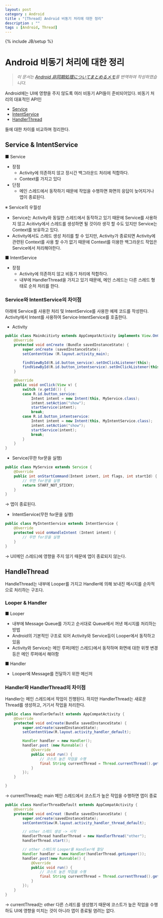 ```yaml
---
layout: post
category : Android
title : "[Thread] Android 비동기 처리에 대한 정리"
description : ""
tags : [Android, Thread]
---
```


{% include JB/setup %}

# Android 비동기 처리에 대한 정리

>*이 문서는 [Android 非同期処理についてまとめるメモ](http://qiita.com/tk_daze/items/bc83c69750e5f2e4015c)를 번역하여 작성하였습니다.*

Android에는 UI에 영향을 주지 않도록 여러 비동기 API들이 준비되어있다.
비동기 처리의 대표적인 API인

- [Service](https://developer.android.com/guide/components/services.html)
- [IntentService](https://developer.android.com/reference/android/app/IntentService.html)
- [HandlerThread](https://developer.android.com/reference/android/os/HandlerThread.html)

들에 대한 차이를 비교하며 정리한다.


## Service & IntentService

■ Service
- 장점
  - Activity에 의존하지 않고 장시간 백그라운드 처리에 적합하다.
  - Context를 가지고 있다
- 단점
  - 메인 스레드에서 동작하기 때문에 작업을 수행하면 화면의 응답이 늦어지거나 앱이 종료된다.

※ Service의 우월성
- Service는 Activity와 동일한 스레드에서 동작하고 있기 때문에 Service를 사용하지 않고 Acitivty에서 스레드를 생성하면 될 것이라 생각 할 수도 있지만 Service는 Context를 보유하고 있다.
- Activity에서도 스레드 생성 처리를 할 수 있지만, Activity가 종료되면 Activity에 관련된 Context를 사용 할 수가 없기 때문에 Context를 이용한 백그라운드 작업은 Service에서 처리해야한다.

■ IntentService
- 장점
  - Activity에 의존하지 않고 비동기 처리에 적합하다.
  - 내부에 HandlerThread을 가지고 있기 때문에, 메인 스레드는 다른 스레드 형태로 순처 처리를 한다.

### Service와 IntentService의 차이점
아래에 Service를 사용한 처리 및 IntentService를 사용한 예제 코드를 작성한다.
Activity에서 Intent를 사용하여 Service·IntentService를 호출한다.

- Activity
```java
public class MainAcitivty extends AppCompatActivity implements View.OnClickListener {
    @Override
    protected void onCreate (Bundle savedInstanceState) {
        super.onCreate (savedInstanceState);
        setContentView (R.layout.activity_main);

        findViewById(R.id.button_service).setOnClickListener(this);
        findViewById(R.id.button_intentservice).setOnClickListener(this);
    }

    @Override
    public void onClick(View v) {
        switch (v.getId()) {
        case R.id.button_service:
            Intent intent = new Intent(this, MyService.class);
            intent.setAction("show");
            startService(intent);
            break;
        case R.id.button_intentservice:
            Intent intent = new Intent(this, MyIntentService.class);
            intent.setAction("show");
            startService(intent);
            break;
        }
    }
}
```
- Service(무한 for문을 실행)
```java
public class MyService extends Service {
    @Override
    public int onStartCommand(Intent intent, int flags, int startId) {
        // 무한 for문을 실행
        return START_NOT_STICKY;
    }
}
```
→ 앱이 종료된다.

- IntentService(무한 for문을 실행)
```java
public class MyIntentService extends IntentService {
    @Override
    protected void onHandleIntent (Intent intent) {
        // 무한 for문을 실행
    }
}
```
→ UI(메인 스레드)에 영향을 주지 않기 때문에 앱이 종료되지 않는다.

## HandleThread
HandleThread는 내부에 Looper를 가지고 Handler에 의해 보내진 메시지를 순차적으로 처리하는 구조다.

### Looper & Handler
■ Looper
- 내부에 Message Queue를 가지고 순서대로 Queue에서 꺼낸 메시지를 처리하는 방법
- Android의 기본적인 구조로 되어 Activity와 Service등이 Looper에서 동작하고 있음
- Activity와 Service는 메인 루퍼(메인 스레드)에서 동작하며 화면에 대한 위젯 변경등은 메인 루퍼에서 해야함

■ Handler
- Looper에 Message를 전달하기 위한 메신저

### Handler와 HandlerThread의 차이점
Handler는 메인 스레드에서 작업이 진행된다.
하지만 HandlerThread는 새로운 Thread를 생성하고, 거기서 작업을 처리한다.

```java
public class HandlerDefault extends AppCompatActivity {
    @Override
    protected void onCreate(Bundle savedInstanceState) {
        super.onCreate(savedInstanceState);
        setContentView(R.layout.activity_handler_default);

        Handler handler = new Handler();
        handler.post (new Runnable() {
            @Override
            public void run() {
                // 코스트 높은 작업을 수행
                final String currentThread = Thread.currentThread().getName();
            }
        });
    }

}
```
→ currentThread는 main
메인 스레드에서 코스트가 높은 작업을 수행하면 앱이 종료

```java
public class HandlerThreadDefault extends AppCompatActivity {
    @Override
    protected void onCreat (Bundle savedInstanceState) {
        super.onCreate(savedInstanceState);
        setContentView(R.layout.activity_handler_thread_default);

        // other 스레드 생성 -> 시작
        HandlerThread handlerThread = new HandlerThread("other");
        handlerThread.start();

        // other 스레드의 Looper를 Handler에 할당
        Handler handler = new Handler(handlerThread.getLooper());
        handler.post(new Runnable() {
            @Override
            public void run() {
                // 코스트 높은 작업을 수행
                final String currentThread = Thread.currentThread().getName();
            }
        });
    }
}
```
→ currentThread는 other
다른 스레드를 생성했기 때문에 코스트가 높은 작업을 수행하도 UI에 영향을 미치는 것이 아니라 앱이 종료될 염려는 없다.
